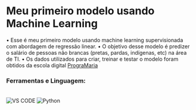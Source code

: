 # Meu primeiro modelo usando Machine Learning 

• Esse é meu primeiro modelo usando machine learning supervisionada com abordagem de regressão linear.
• O objetivo desse modelo é predizer o salário de pessoas não brancas (pretas, pardas, indígenas, etc) na área de TI. 
• Os dados utilizados para criar, treinar e testar o modelo foram obtidos da escola digital [PrograMaria](https://www.programaria.org/)<br/>


### Ferramentas e Linguagem: 

<div style="display: inline_block"><br/>
  <img align="center" alt="VS CODE" src="https://img.shields.io/badge/Visual%20Studio%20Code-0078d7.svg?style=for-the-badge&logo=visual-studio-code&logoColor=white" />
  <img align="center" alt="Python" src="https://img.shields.io/badge/Python-3776AB?style=for-the-badge&logo=python&logoColor=white" />

  </div>
